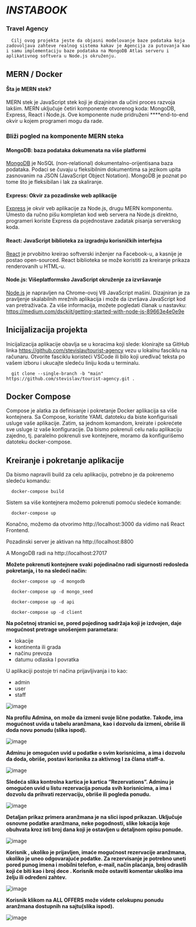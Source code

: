 # *INSTABOOK* 
### Travel Agency 
      Cilj ovog projekta jeste da objasni modelovanje baze podataka koja zadovoljava zahteve realnog sistema kakav je Agencija za putovanja kao i samu implementaciju baze podataka na MongoDB Atlas serveru i aplikativnog softvera u Node.js okruženju.
## **MERN / Docker**
#### Šta je MERN stek?
MERN stek je JavaScript stek koji je dizajniran da učini proces razvoja lakšim. MERN uključuje četiri komponente otvorenog koda: MongoDB, Express, React i Node.js. Ove komponente nude pridruženi ****end-to-end okvir u kojem programeri mogu da rade.

### Bliži pogled na komponente MERN steka
#### MongoDB: baza podataka dokumenata na više platformi
[MongoDB](https://www.mongodb.com/) je NoSQL (non-relational) dokumentalno-orijentisana baza podataka. Podaci se čuvaju u fleksibilnim dokumentima sa jezikom upita zasnovanim na JSON (JavaScript Object Notation). MongoDB je poznat po tome što je fleksibilan i lak za skaliranje.
#### Express: Okvir za pozadinske web aplikacije
[Express](https://expressjs.com/) je okvir veb aplikacije za Node.js, drugu MERN komponentu. Umesto da ručno pišu kompletan kod web servera na Node.js direktno, programeri koriste Express da pojednostave zadatak pisanja serverskog koda.
#### React: JavaScript biblioteka za izgradnju korisničkih interfejsa
[React](https://reactjs.org/) je prvobitno kreirao softverski inženjer na Facebook-u, a kasnije je postao open-sourced. React biblioteka se može koristiti za kreiranje prikaza renderovanih u HTML-u.
#### Node.js: Višeplatformsko JavaScript okruženje za izvršavanje
[Node.js](https://nodejs.org/en/) je napravljen na Chrome-ovoj V8 JavaScript mašini. Dizajniran je za pravljenje skalabilnih mrežnih aplikacija i može da izvršava JavaScript kod van pretraživača. Za više informacija, možete pogledati članak u nastavku: https://medium.com/dsckiit/getting-started-with-node-js-89663e4e0e9e


## Inicijalizacija projekta
   Inicijalizacija aplikacije obavlja se u koracima koji slede: klonirajte sa GitHub linka https://github.com/stevislav/tourist-agency vezu u lokalnu fasciklu na računaru. Otvorite fasciklu koristeći VSCode ili bilo koji uređivač teksta po vašem izboru i ukucajte sledeću liniju koda u terminalu.
   
      git clone --single-branch -b "main" https://github.com/stevislav/tourist-agency.git .

## Docker Compose 
  Compose je alatka za definisanje i pokretanje Docker aplikacija sa više kontejnera. Sa Compose, koristite YAML datoteku da biste konfigurisali usluge vaše aplikacije. Zatim, sa jednom komandom, kreirate i pokrećete sve usluge iz vaše konfiguracije.
Da bismo pokrenuli celu našu aplikaciju zajedno, tj. paralelno pokrenuli sve kontejnere, moramo da konfigurišemo datoteku docker-compose.


## Kreiranje i pokretanje aplikacije

Da bismo napravili build za celu aplikaciju, potrebno je da pokrenemo sledeću komandu: 

      docker-compose build

Sistem sa više kontejnera možemo pokrenuti pomoću sledeće komande: 

      docker-compose up

Konačno, možemo da otvorimo http://localhost:3000 da vidimo naš React Frontend.

Pozadinski server je aktivan na http://localhost:8800

A MongoDB radi na http://localhost:27017

**Možete pokrenuti kontejnere svaki pojedinačno radi sigurnosti redosleda pokretanja, i to na sledeći način:**

      docker-compose up -d mongodb
      
      docker-compose up -d mongo_seed
      
      docker-compose up -d api
      
      docker-compose up -d client
      
**Na početnoj stranici se, pored pojedinog sadržaja koji je izdvojen, daje mogućnost pretrage unošenjem parametara:**
      
* lokacije
* kontinenta ili grada 
* načinu prevoza
* datumu odlaska I povratka

U aplikaciji postoje tri načina prijavljivanja i to kao:

*	admin
*	user
*	staff

      
![image](https://user-images.githubusercontent.com/85966007/218750174-e07feab5-2418-4f30-ba4a-b2a19dacfe96.png)

**Na profilu Admina, on može da izmeni svoje lične podatke. Takođe, ima mogućnost uvida u tabelu aranžmana, kao i dozvolu da izmeni, obriše ili doda novu ponudu (slika ispod).**

![image](https://user-images.githubusercontent.com/85966007/218790489-cbbd152c-b905-4110-988f-29face9cbb8a.png)


**Adminu je omogućen uvid u podatke o svim korisnicima, a ima i dozvolu da doda, obriše, postavi korisnika za aktivnog I za člana staff-a.**


![image](https://user-images.githubusercontent.com/85966007/218791487-01d74381-31e7-4d08-8363-f1df3e7f4696.png)


**Sledeća slika kontrolna kartica je kartica “Rezervations”. Adminu je omogućen uvid u listu rezervacija ponuda svih korisnicima, a ima i dozvolu da prihvati rezervaciju, obriše ili pogleda ponudu.**


![image](https://user-images.githubusercontent.com/85966007/218791859-87373829-aaf7-456f-8a25-ec9b61fba11c.png)


**Detaljan prikaz primera aranžmana je na slici ispod prikazan. Uključuje osnovne podatke aranžmana, neke pogodnosti, slike lokacija koje obuhvata kroz isti broj dana koji je ostavljen u detaljnom opisu ponude.**

![image](https://user-images.githubusercontent.com/85966007/218792327-889ff1c1-4143-48d3-9339-205069c70784.png)

**Korisnik , ukoliko je prijavljen, imaće mogućnost rezervacije aranžmana, ukoliko je uneo odgovarajuće podatke.  Za rezervisanje je potrebno uneti pored punog imena i mobilni telefon, e-mail, način plaćanja, broj odraslih  koji će biti kao i broj dece . Korisnik može ostaviti komentar ukoliko ima želju ili određeni zahtev.**

![image](https://user-images.githubusercontent.com/85966007/218792397-99039e6b-59f9-43b6-8415-3d071cd4414a.png)

**Korisnik klikom na ALL OFFERS može videte celokupnu ponudu aranžmana dostupnih na sajtu(slika ispod).**

![image](https://user-images.githubusercontent.com/85966007/218792920-1ccc63ee-4e79-4831-a3eb-6f9dfa72e805.png)

